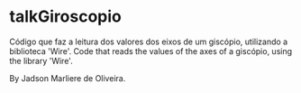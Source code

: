 # talkGiroscopio

Código que faz a leitura dos valores dos eixos de um giscópio, utilizando a biblioteca 'Wire'.
Code that reads the values of the axes of a giscópio, using the library 'Wire'.

By Jadson Marliere de Oliveira.
